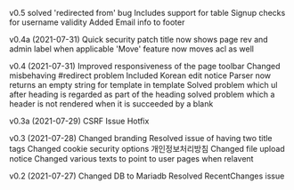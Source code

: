 v0.5
solved 'redirected from' bug
Includes support for table 
Signup checks for username validity
Added Email info to footer

v0.4a (2021-07-31)
Quick security patch
title now shows page rev and admin label when applicable
'Move' feature now moves acl as well

v0.4 (2021-07-31)
Improved responsiveness of the page toolbar
Changed misbehaving #redirect problem
Included Korean edit notice
Parser now returns an empty string for template in template
Solved problem which ul after heading is regarded as part of the heading
solved problem which a header is not rendered when it is succeeded by a blank

v0.3a (2021-07-29)
CSRF Issue Hotfix

v0.3 (2021-07-28)
Changed branding
Resolved issue of having two title tags
Changed cookie security options
개인정보처리방침
Changed file upload notice
Changed various texts to point to user pages when relavent

v0.2 (2021-07-27)
Changed DB to Mariadb
Resolved RecentChanges issue